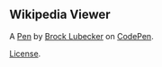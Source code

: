 Wikipedia Viewer
----------------


A [Pen](https://codepen.io/CannyBangbang/pen/KoGmEZ) by [Brock Lubecker](https://codepen.io/CannyBangbang) on [CodePen](https://codepen.io).

[License](https://codepen.io/CannyBangbang/pen/KoGmEZ/license).